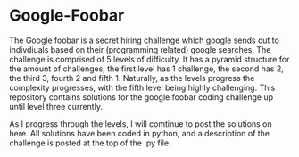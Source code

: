 # Google-Foobar
The Google foobar is a secret hiring challenge which google sends out to indivdiuals based on their (programming related) google searches. The challenge is comprised of 5 levels of difficulty. It has a pyramid structure for the amount of challenges, the first level has 1 challenge, the second has 2, the third 3, fourth 2 and fifth 1. Naturally, as the levels progress the complexity progresses, with the fifth level being highly challenging. This repository contains solutions for the google foobar coding challenge up until level three currently. 

As I progress through the levels, I will comtinue to post the solutions on here. All solutions have been coded in python, and a description of the challenge is posted at the top of the .py file. 
